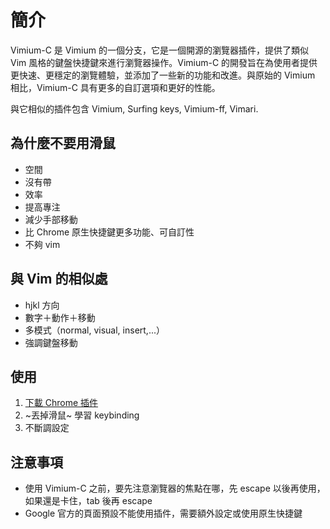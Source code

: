 # 簡介

Vimium-C 是 Vimium 的一個分支，它是一個開源的瀏覽器插件，提供了類似 Vim 風格的鍵盤快捷鍵來進行瀏覽器操作。Vimium-C 的開發旨在為使用者提供更快速、更穩定的瀏覽體驗，並添加了一些新的功能和改進。與原始的 Vimium 相比，Vimium-C 具有更多的自訂選項和更好的性能。

與它相似的插件包含 Vimium, Surfing keys, Vimium-ff, Vimari.

## 為什麼不要用滑鼠

- 空間
- 沒有帶
- 效率
- 提高專注
- 減少手部移動
- 比 Chrome 原生快捷鍵更多功能、可自訂性
- 不夠 vim

## 與 Vim 的相似處

- hjkl 方向
- 數字＋動作＋移動
- 多模式（normal, visual, insert,...）
- 強調鍵盤移動

## 使用

1. [下載 Chrome 插件](https://chromewebstore.google.com/detail/vimium-c-%E5%85%A8%E9%94%AE%E7%9B%98%E6%93%8D%E4%BD%9C%E6%B5%8F%E8%A7%88%E5%99%A8/hfjbmagddngcpeloejdejnfgbamkjaeg?hl=zh-TW)
2. ~丟掉滑鼠~ 學習 keybinding
3. 不斷調設定

## 注意事項

- 使用 Vimium-C 之前，要先注意瀏覽器的焦點在哪，先 escape 以後再使用，如果還是卡住，tab 後再 escape
- Google 官方的頁面預設不能使用插件，需要額外設定或使用原生快捷鍵
